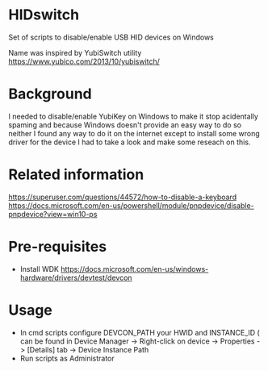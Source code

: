 # HIDswitch

Set of scripts to disable/enable USB HID devices on Windows

Name was inspired by YubiSwitch utility https://www.yubico.com/2013/10/yubiswitch/

# Background
I needed to disable/enable YubiKey on Windows to make it stop acidentally spaming and because Windows doesn't provide an easy way to do so neither I found any way to do it on the internet except to install some wrong driver for the device I had to take a look and make some reseach on this.

# Related information
https://superuser.com/questions/44572/how-to-disable-a-keyboard
https://docs.microsoft.com/en-us/powershell/module/pnpdevice/disable-pnpdevice?view=win10-ps

# Pre-requisites

* Install WDK https://docs.microsoft.com/en-us/windows-hardware/drivers/devtest/devcon

# Usage

* In cmd scripts configure DEVCON_PATH your HWID and INSTANCE_ID ( can be found in Device Manager -> Right-click on device -> Properties -> [Details] tab -> Device Instance Path
* Run scripts as Administrator

